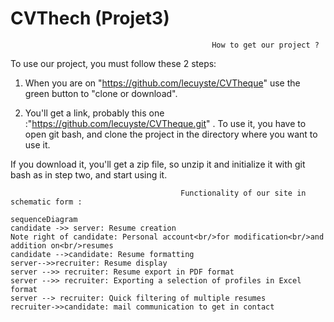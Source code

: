 # CVThech (Projet3)

                                                 How to get our project ? 
                                                        
To use our project, you must follow these 2 steps: 

1) When you are on "https://github.com/lecuyste/CVTheque" use the green button to "clone or download".

2) You'll get a link, probably this one :"https://github.com/lecuyste/CVTheque.git" . 
To use it, you have to open git bash, and clone the project in the directory where you want to use it.

If you download it, you'll get a zip file, so unzip it and initialize it with git bash as in step two, and start using it.


                                          Functionality of our site in schematic form :  
                                          
```mermaid
sequenceDiagram
candidate ->> server: Resume creation
Note right of candidate: Personal account<br/>for modification<br/>and addition on<br/>resumes
candidate -->candidate: Resume formatting
server-->>recruiter: Resume display
server -->> recruiter: Resume export in PDF format
server -->> recruiter: Exporting a selection of profiles in Excel format
server --> recruiter: Quick filtering of multiple resumes
recruiter->>candidate: mail communication to get in contact
```





